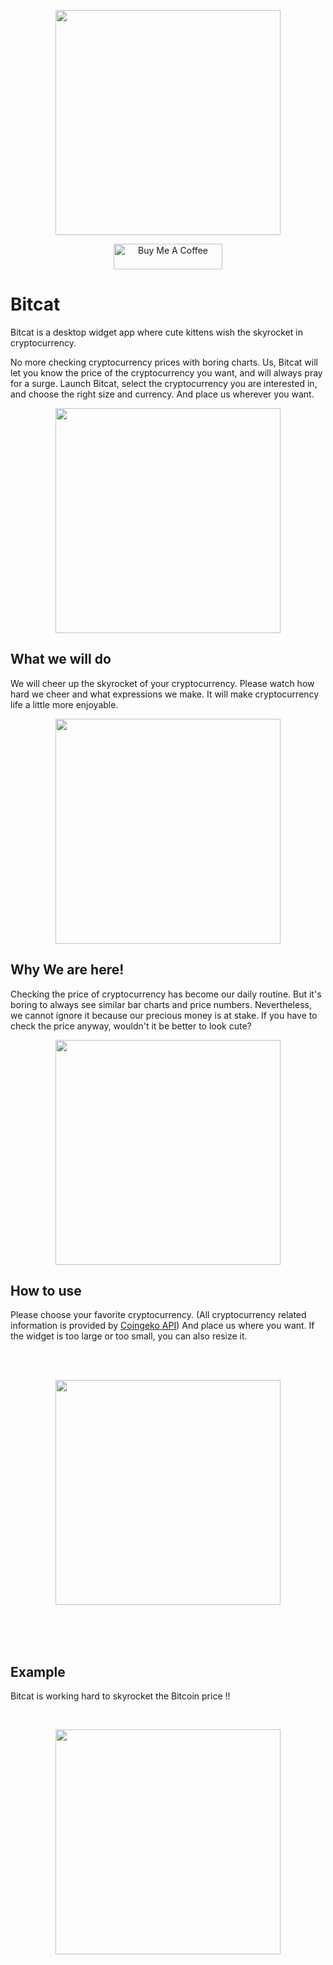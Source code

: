 
<p align=center><img src='https://user-images.githubusercontent.com/57121116/167403780-54f3baa2-abfe-4c26-b6e2-7918578f6e4c.png' width='360'></p>

<p align=center ><a href="buymeacoffee.com/?via=enfpdev" target="_blank"><img src="https://cdn.buymeacoffee.com/buttons/default-orange.png" alt="Buy Me A Coffee" height="41" width="174"></a></p>

# Bitcat
Bitcat is a desktop widget app where cute kittens wish the skyrocket in cryptocurrency.

No more checking cryptocurrency prices with boring charts. Us,
Bitcat will let you know the price of the cryptocurrency you want, and will always pray for a surge. Launch Bitcat, select the cryptocurrency you are interested in, and choose the right size and currency. And place us wherever you want.

<p align=center><img src='https://user-images.githubusercontent.com/57121116/168452238-2f417cd5-48b7-4a10-bff9-9dca8975f507.png' width='360'></p>

## What we will do

We will cheer up the skyrocket of your cryptocurrency. Please watch how hard we cheer and what expressions we make. It will make cryptocurrency life a little more enjoyable.

<p align=center><img src='https://user-images.githubusercontent.com/57121116/168452234-2439d9af-dbca-4239-bd96-207b44b0e23b.png' width='360'></p>

## Why We are here!

Checking the price of cryptocurrency has become our daily routine. But it's boring to always see similar bar charts and price numbers. Nevertheless, we cannot ignore it because our precious money is at stake. If you have to check the price anyway, wouldn't it be better to look cute?

<p align=center><img src='https://user-images.githubusercontent.com/57121116/168452239-8e6fe947-5bb9-4330-bcfe-55325e47c3a2.png' width='360'></p>

## How to use

Please choose your favorite cryptocurrency. (All cryptocurrency related information is provided by <a href="https://www.coingecko.com/en/api">Coingeko API</a>) And place us where you want. If the widget is too large or too small, you can also resize it.

<br /> 
<br /> 
<p align=center><img src="https://user-images.githubusercontent.com/57121116/171290123-d1a4fba8-4265-4197-b1fe-222094ba2946.png" width='360' /></p>


<br />
<br />
<br />

## Example

Bitcat is working hard to skyrocket the Bitcoin price !!

<br />
<p align=center><img src='https://user-images.githubusercontent.com/57121116/171289078-e05e7ed6-294c-4163-bcdd-c3d4d281240f.gif' width='360'></p>
